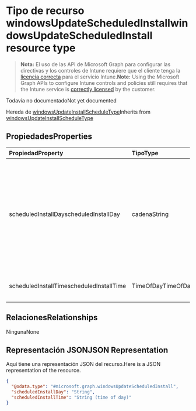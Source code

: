 # <a name="windowsupdatescheduledinstall-resource-type"></a><span data-ttu-id="13ed9-101">Tipo de recurso windowsUpdateScheduledInstall</span><span class="sxs-lookup"><span data-stu-id="13ed9-101">windowsUpdateScheduledInstall resource type</span></span>

> <span data-ttu-id="13ed9-102">**Nota:** El uso de las API de Microsoft Graph para configurar las directivas y los controles de Intune requiere que el cliente tenga la [licencia correcta](https://go.microsoft.com/fwlink/?linkid=839381) para el servicio Intune.</span><span class="sxs-lookup"><span data-stu-id="13ed9-102">**Note:** Using the Microsoft Graph APIs to configure Intune controls and policies still requires that the Intune service is [correctly licensed](https://go.microsoft.com/fwlink/?linkid=839381) by the customer.</span></span>

<span data-ttu-id="13ed9-103">Todavía no documentado</span><span class="sxs-lookup"><span data-stu-id="13ed9-103">Not yet documented</span></span>

<span data-ttu-id="13ed9-104">Hereda de [windowsUpdateInstallScheduleType](../resources/intune_deviceconfig_windowsupdateinstallscheduletype.md)</span><span class="sxs-lookup"><span data-stu-id="13ed9-104">Inherits from [windowsUpdateInstallScheduleType](../resources/intune_deviceconfig_windowsupdateinstallscheduletype.md)</span></span>

## <a name="properties"></a><span data-ttu-id="13ed9-105">Propiedades</span><span class="sxs-lookup"><span data-stu-id="13ed9-105">Properties</span></span>
|<span data-ttu-id="13ed9-106">Propiedad</span><span class="sxs-lookup"><span data-stu-id="13ed9-106">Property</span></span>|<span data-ttu-id="13ed9-107">Tipo</span><span class="sxs-lookup"><span data-stu-id="13ed9-107">Type</span></span>|<span data-ttu-id="13ed9-108">Descripción</span><span class="sxs-lookup"><span data-stu-id="13ed9-108">Description</span></span>|
|:---|:---|:---|
|<span data-ttu-id="13ed9-109">scheduledInstallDay</span><span class="sxs-lookup"><span data-stu-id="13ed9-109">scheduledInstallDay</span></span>|<span data-ttu-id="13ed9-110">cadena</span><span class="sxs-lookup"><span data-stu-id="13ed9-110">String</span></span>|<span data-ttu-id="13ed9-111">Día de instalación programada durante la semana. Los valores posibles son: `userDefined`, `everyday`, `sunday`, `monday`, `tuesday`, `wednesday`, `thursday`, `friday` y `saturday`.</span><span class="sxs-lookup"><span data-stu-id="13ed9-111">Scheduled Install Day in week Possible values are: `userDefined`, `everyday`, `sunday`, `monday`, `tuesday`, `wednesday`, `thursday`, `friday`, `saturday`.</span></span>|
|<span data-ttu-id="13ed9-112">scheduledInstallTime</span><span class="sxs-lookup"><span data-stu-id="13ed9-112">scheduledInstallTime</span></span>|<span data-ttu-id="13ed9-113">TimeOfDay</span><span class="sxs-lookup"><span data-stu-id="13ed9-113">TimeOfDay</span></span>|<span data-ttu-id="13ed9-114">Hora de instalación programada durante el día</span><span class="sxs-lookup"><span data-stu-id="13ed9-114">Scheduled Install Time during day</span></span>|

## <a name="relationships"></a><span data-ttu-id="13ed9-115">Relaciones</span><span class="sxs-lookup"><span data-stu-id="13ed9-115">Relationships</span></span>
<span data-ttu-id="13ed9-116">Ninguna</span><span class="sxs-lookup"><span data-stu-id="13ed9-116">None</span></span>
## <a name="json-representation"></a><span data-ttu-id="13ed9-117">Representación JSON</span><span class="sxs-lookup"><span data-stu-id="13ed9-117">JSON Representation</span></span>
<span data-ttu-id="13ed9-118">Aquí tiene una representación JSON del recurso.</span><span class="sxs-lookup"><span data-stu-id="13ed9-118">Here is a JSON representation of the resource.</span></span>
<!-- {
  "blockType": "resource",
  "keyProperty": "id",
  "@odata.type": "microsoft.graph.windowsUpdateScheduledInstall"
}
-->
``` json
{
  "@odata.type": "#microsoft.graph.windowsUpdateScheduledInstall",
  "scheduledInstallDay": "String",
  "scheduledInstallTime": "String (time of day)"
}
```



